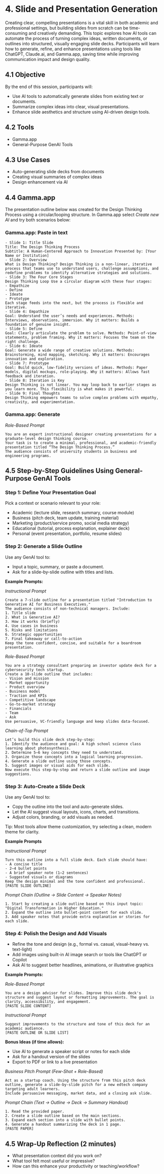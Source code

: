 # 4. Slide and Presentation Generation

Creating clear, compelling presentations is a vital skill in both academic and professional settings, but building slides from scratch can be time-consuming and creatively demanding. This topic explores how AI tools can automate the process of turning complex ideas, written documents, or outlines into structured, visually engaging slide decks. Participants will learn how to generate, refine, and enhance presentations using tools like ChatGPT, Claude.ai, and Gamma.app, saving time while improving communication impact and design quality.

## 4.1 Objective

By the end of this session, participants will:

- Use AI tools to automatically generate slides from existing text or documents.
- Summarize complex ideas into clear, visual presentations.
- Enhance slide aesthetics and structure using AI-driven design tools.

## 4.2 Tools

- Gamma.app
- General-Purpose GenAI Tools

## 4.3 Use Cases

- Auto-generating slide decks from documents  
- Creating visual summaries of complex ideas  
- Design enhancement via AI

## 4.4 Gamma.app

The presentation outline below was created for the Design Thinking Process using a circular/looping structure. In Gamma.app select *Create new AI* and try both scenarios below:

### Gamma.app: Paste in text
```
- Slide 1: Title Slide
Title: The Design Thinking Process
Subtitle: A Human-Centered Approach to Innovation Presented by: [Your Name or Institution]
- Slide 2: Overview
What is Design Thinking? Design Thinking is a non-linear, iterative process that teams use to understand users, challenge assumptions, and redefine problems to identify alternative strategies and solutions.
- Slide 3: The Four Core Stages
Design Thinking Loop Use a circular diagram with these four stages:
- Empathize
- Define
- Ideate
- Prototype
Each stage feeds into the next, but the process is flexible and iterative.
- Slide 4: Empathize
Goal: Understand the user’s needs and experiences. Methods: Interviews, observations, immersion. Why it matters: Builds a foundation of genuine insight.
- Slide 5: Define
Goal: Clearly articulate the problem to solve. Methods: Point-of-view statements, problem framing. Why it matters: Focuses the team on the right challenge.
- Slide 6: Ideate
Goal: Generate a wide range of creative solutions. Methods: Brainstorming, mind mapping, sketching. Why it matters: Encourages innovation and exploration.
- Slide 7: Prototype
Goal: Build quick, low-fidelity versions of ideas. Methods: Paper models, digital mockups, role-playing. Why it matters: Allows fast feedback and iteration.
- Slide 8: Iteration is Key
Design Thinking is not linear. You may loop back to earlier stages as you learn more. This flexibility is what makes it powerful.
- Slide 9: Final Thoughts
Design Thinking empowers teams to solve complex problems with empathy, creativity, and experimentation.
```

### Gamma.app: Generate
*Role-Based Prompt*
```
You are an expert instructional designer creating presentations for a graduate-level design thinking course. 
Your task is to create a minimal, professional, and academic-friendly presentation titled “The Design Thinking Process.”
The audience consists of university students in business and engineering programs.
```

## 4.5 Step-by-Step Guidelines Using General-Purpose GenAI Tools

### Step 1: Define Your Presentation Goal

Pick a context or scenario relevant to your role:
- Academic (lecture slide, research summary, course module)
- Business (pitch deck, team update, training material)
- Marketing (product/service promo, social media strategy)
- Educational (tutorial, process explanation, explainer deck)
- Personal (event presentation, portfolio, resume slides)

### Step 2: Generate a Slide Outline

Use any GenAI tool to:
- Input a topic, summary, or paste a document.
- Ask for a slide-by-slide outline with titles and lists.

**Example Prompts:**

*Instructional Prompt*
```
Create a 7-slide outline for a presentation titled "Introduction to Generative AI for Business Executives."
The audience consists of non-technical managers. Include:
1. Title slide
2. What is Generative AI?
3. How it works (briefly)
4. Use cases in business
5. Risks and limitations
6. Strategic opportunities
7. Final takeaway or call-to-action
Keep the tone confident, concise, and suitable for a boardroom presentation.
```

*Role-Based Prompt*
```
You are a strategy consultant preparing an investor update deck for a cybersecurity tech startup.
Create a 10-slide outline that includes:
- Vision and mission
- Market opportunity
- Product overview
- Business model
- Traction and KPIs
- Competitive landscape
- Go-to-market strategy
- Financials
- Team
- Ask
Use persuasive, VC-friendly language and keep slides data-focused.
```

*Chain-of-Top Prompt*
```
Let’s build this slide deck step-by-step:
1. Identify the audience and goal: A high school science class learning about photosynthesis.
2. Determine 5–6 key concepts they need to understand.
3. Organize those concepts into a logical learning progression.
4. Generate a slide outline using those concepts.
5. Suggest images or visual aids for each slide.
Now execute this step-by-step and return a slide outline and image suggestions.
```

### Step 3: Auto-Create a Slide Deck

Use any GenAI tool to:
- Copy the outline into the tool and auto-generate slides.
- Let the AI suggest visual layouts, icons, charts, and transitions.
- Adjust colors, branding, or add visuals as needed.

Tip: Most tools allow theme customization, try selecting a clean, modern theme for clarity.

**Example Prompts**

*Instructional Prompt*
```
Turn this outline into a full slide deck. Each slide should have:
- A concise title
- 2–4 bullet points
- A brief speaker note (1–2 sentences)
- Suggested visuals or diagrams
Keep the design minimal and the tone confident and professional.
[PASTE SLIDE OUTLINE]
```

*Prompt Chain (Outline → Slide Content → Speaker Notes)*
```
1. Start by creating a slide outline based on this input topic: "Digital Transformation in Higher Education."
2. Expand the outline into bullet-point content for each slide.
3. Add speaker notes that provide extra explanation or stories for each slide.
```

### Step 4: Polish the Design and Add Visuals

- Refine the tone and design (e.g., formal vs. casual, visual-heavy vs. text-light)
- Add images using built-in AI image search or tools like ChatGPT or Copilot
- Ask AI to suggest better headlines, animations, or illustrative graphics

**Example Prompts:**

*Role-Based Prompt*
```
You are a design advisor for slides. Improve this slide deck's structure and suggest layout or formatting improvements. The goal is clarity, accessibility, and engagement.
[PASTE SLIDE CONTENT]
```

*Instructional Prompt*
```
Suggest improvements to the structure and tone of this deck for an academic audience.
[PASTE OUTLINE OR SLIDE LIST]
```

**Bonus Ideas (if time allows):**
- Use AI to generate a speaker script or notes for each slide  
- Ask for a handout version of the slides  
- Export to PDF or link to a live presentation  

*Business Pitch Prompt (Few-Shot + Role-Based)*
```
Act as a startup coach. Using the structure from this pitch deck outline, generate a slide-by-slide pitch for a new edtech company targeting adult learners.
Include persuasive messaging, market data, and a closing ask slide.
```

*Prompt Chain (Text → Outline → Deck → Summary Handout)*
```
1. Read the provided paper.
2. Create a slide outline based on the main sections.
3. Expand each section into a slide with bullet points.
4. Generate a handout summarizing the deck in 1 page.
[PASTE PAPER]
```

## 4.5 Wrap-Up Reflection (2 minutes)

- What presentation context did you work on?  
- What tool felt most useful or impressive?  
- How can this enhance your productivity or teaching/workflow?
